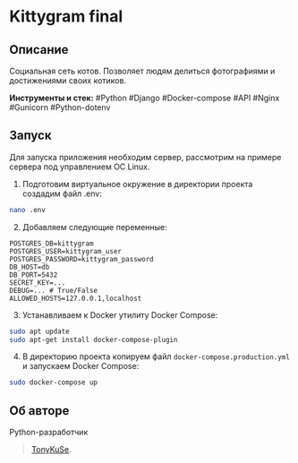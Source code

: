# Kittygram final

## Описание
Социальная сеть котов. Позволяет людям делиться фотографиями и достижениями своих котиков.

**Инструменты и стек:** #Python #Django #Docker-compose #API #Nginx #Gunicorn #Python-dotenv 

## Запуск
Для запуска приложения необходим сервер, рассмотрим на примере сервера под управлением ОС Linux.

1. Подготовим виртуальное окружение в директории проекта создадим файл .env:
```bash
nano .env
```

2. Добавляем следующие переменные:
```nano
POSTGRES_DB=kittygram
POSTGRES_USER=kittygram_user
POSTGRES_PASSWORD=kittygram_password
DB_HOST=db
DB_PORT=5432
SECRET_KEY=...
DEBUG=... # True/False
ALLOWED_HOSTS=127.0.0.1,localhost
```

3. Устанавливаем к Docker утилиту Docker Compose:
```bash
sudo apt update
sudo apt-get install docker-compose-plugin 
```

4. В директорию проекта копируем файл `docker-compose.production.yml` и запускаем Docker Compose:
```bash
sudo docker-compose up
```

## Об авторе
Python-разработчик
>[TonyKuSe](https://github.com/TonyKuSe).
